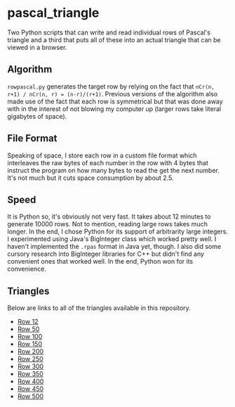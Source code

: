 # pascal_triangle

Two Python scripts that can write and read individual rows of Pascal's triangle and a third that puts all of these into an actual triangle that can be viewed in a browser.

## Algorithm
`rowpascal.py` generates the target row by relying on the fact that `nCr(n, r+1) / nCr(n, r) = (n-r)/(r+1)`. Previous versions of the algorithm also made use of the fact that each row is symmetrical but that was done away with in the interest of not blowing my computer up (larger rows take literal gigabytes of space).

## File Format
Speaking of space, I store each row in a custom file format which interleaves the raw bytes of each number in the row with 4 bytes that instruct the program on how many bytes to read the get the next number. It's not much but it cuts space consumption by about 2.5.

## Speed
It is Python so, it's obviously not very fast. It takes about 12 minutes to generate 10000 rows. Not to mention, reading large rows takes much longer. In the end, I chose Python for its support of arbitrarity large integers. I experimented using Java's BigInteger class which worked pretty well. I haven't implemented the `.rpas` format in Java yet, though. I also did some cursory research into BigInteger libraries for C++ but didn't find any convenient ones that worked well. In the end, Python won for its convenience.

## Triangles
Below are links to all of the triangles available in this repository.

* [Row 12](https://thechosenreader.github.io/pascal_triangle/triangles/12.html)
* [Row 50](https://thechosenreader.github.io/pascal_triangle/triangles/50.html)
* [Row 100](https://thechosenreader.github.io/pascal_triangle/triangles/100.html)
* [Row 150](https://thechosenreader.github.io/pascal_triangle/triangles/150.html)
* [Row 200](https://thechosenreader.github.io/pascal_triangle/triangles/200.html)
* [Row 250](https://thechosenreader.github.io/pascal_triangle/triangles/250.html)
* [Row 300](https://thechosenreader.github.io/pascal_triangle/triangles/300.html)
* [Row 350](https://thechosenreader.github.io/pascal_triangle/triangles/350.html)
* [Row 400](https://thechosenreader.github.io/pascal_triangle/triangles/400.html)
* [Row 450](https://thechosenreader.github.io/pascal_triangle/triangles/450.html)
* [Row 500](https://thechosenreader.github.io/pascal_triangle/triangles/500.html)
